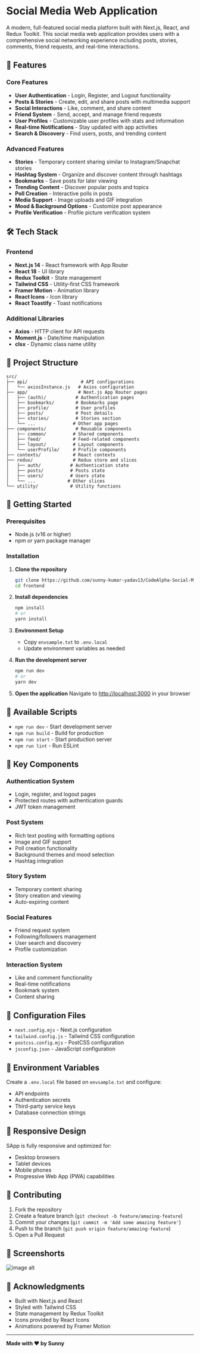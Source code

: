 # Social Media Web Application

A modern, full-featured social media platform built with Next.js, React, and Redux Toolkit. This social media web application provides users with a comprehensive social networking experience including posts, stories, comments, friend requests, and real-time interactions.

## 🚀 Features

### Core Features
- **User Authentication** - Login, Register, and Logout functionality
- **Posts & Stories** - Create, edit, and share posts with multimedia support
- **Social Interactions** - Like, comment, and share content
- **Friend System** - Send, accept, and manage friend requests
- **User Profiles** - Customizable user profiles with stats and information
- **Real-time Notifications** - Stay updated with app activities
- **Search & Discovery** - Find users, posts, and trending content

### Advanced Features
- **Stories** - Temporary content sharing similar to Instagram/Snapchat stories
- **Hashtag System** - Organize and discover content through hashtags
- **Bookmarks** - Save posts for later viewing
- **Trending Content** - Discover popular posts and topics
- **Poll Creation** - Interactive polls in posts
- **Media Support** - Image uploads and GIF integration
- **Mood & Background Options** - Customize post appearance
- **Profile Verification** - Profile picture verification system

## 🛠️ Tech Stack

### Frontend
- **Next.js 14** - React framework with App Router
- **React 18** - UI library
- **Redux Toolkit** - State management
- **Tailwind CSS** - Utility-first CSS framework
- **Framer Motion** - Animation library
- **React Icons** - Icon library
- **React Toastify** - Toast notifications

### Additional Libraries
- **Axios** - HTTP client for API requests
- **Moment.js** - Date/time manipulation
- **clsx** - Dynamic class name utility

## 📁 Project Structure

```
src/
├── api/                    # API configurations
│   └── axiosInstance.js   # Axios configuration
├── app/                   # Next.js App Router pages
│   ├── (auth)/           # Authentication pages
│   ├── bookmarks/        # Bookmarks page
│   ├── profile/          # User profiles
│   ├── posts/            # Post details
│   ├── stories/          # Stories section
│   └── ...              # Other app pages
├── components/           # Reusable components
│   ├── common/          # Shared components
│   ├── feed/            # Feed-related components
│   ├── layout/          # Layout components
│   └── userProfile/     # Profile components
├── contexts/            # React contexts
├── redux/               # Redux store and slices
│   ├── auth/           # Authentication state
│   ├── posts/          # Posts state
│   ├── users/          # Users state
│   └── ...            # Other slices
└── utility/            # Utility functions
```

## 🚀 Getting Started

### Prerequisites
- Node.js (v16 or higher)
- npm or yarn package manager

### Installation

1. **Clone the repository**
   ```bash
   git clone https://github.com/sunny-kumar-yadav13/CodeAlpha-Social-Media-Platform-Glimzo.git
   cd frontend
   ```

2. **Install dependencies**
   ```bash
   npm install
   # or
   yarn install
   ```

3. **Environment Setup**
   - Copy `envsample.txt` to `.env.local`
   - Update environment variables as needed

4. **Run the development server**
   ```bash
   npm run dev
   # or
   yarn dev
   ```

5. **Open the application**
   Navigate to [http://localhost:3000](http://localhost:3000) in your browser

## 📜 Available Scripts

- `npm run dev` - Start development server
- `npm run build` - Build for production
- `npm run start` - Start production server
- `npm run lint` - Run ESLint

## 🎨 Key Components

### Authentication System
- Login, register, and logout pages
- Protected routes with authentication guards
- JWT token management

### Post System
- Rich text posting with formatting options
- Image and GIF support
- Poll creation functionality
- Background themes and mood selection
- Hashtag integration

### Story System
- Temporary content sharing
- Story creation and viewing
- Auto-expiring content

### Social Features
- Friend request system
- Following/followers management
- User search and discovery
- Profile customization

### Interaction System
- Like and comment functionality
- Real-time notifications
- Bookmark system
- Content sharing

## 🔧 Configuration Files

- `next.config.mjs` - Next.js configuration
- `tailwind.config.js` - Tailwind CSS configuration
- `postcss.config.mjs` - PostCSS configuration
- `jsconfig.json` - JavaScript configuration

## 🔐 Environment Variables

Create a `.env.local` file based on `envsample.txt` and configure:
- API endpoints
- Authentication secrets
- Third-party service keys
- Database connection strings

## 📱 Responsive Design

SApp is fully responsive and optimized for:
- Desktop browsers
- Tablet devices  
- Mobile phones
- Progressive Web App (PWA) capabilities

## 🤝 Contributing

1. Fork the repository
2. Create a feature branch (`git checkout -b feature/amazing-feature`)
3. Commit your changes (`git commit -m 'Add some amazing feature'`)
4. Push to the branch (`git push origin feature/amazing-feature`)
5. Open a Pull Request

## 📸 Screenshorts

![image alt](https://github.com/sunny-kumar-yadav13/CodeAlpha-Social-Media-Platform-Glimzo/blob/b6211a53a33448cbf3ea387403cd27ac5e2aedee/Screenshot.png)

## 🙏 Acknowledgments

- Built with Next.js and React
- Styled with Tailwind CSS
- State management by Redux Toolkit
- Icons provided by React Icons
- Animations powered by Framer Motion

---

**Made with ❤️ by Sunny**
